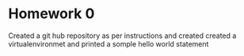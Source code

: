 # Homework 0
Created a git hub repository as per instructions and created 
created a virtualenvironmet and printed a somple hello world statement 